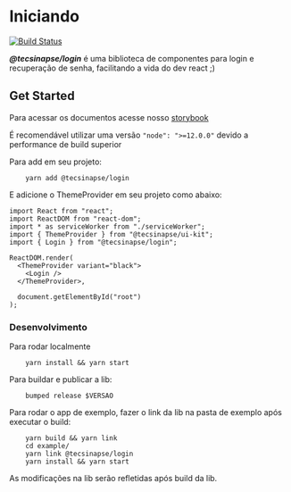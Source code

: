 # Iniciando

[![Build Status](https://travis-ci.org/tecsinapse/login.svg?branch=master)](https://travis-ci.org/tecsinapse/login)



***@tecsinapse/login*** é uma biblioteca de componentes para login e recuperação de senha, facilitando a vida do dev react ;)

## Get Started

Para acessar os documentos acesse nosso [storybook](https://github.com/tecsinapse/login)

É recomendável utilizar uma versão `"node": ">=12.0.0"` devido a performance de build superior

Para add em seu projeto:
```
    yarn add @tecsinapse/login
```

E adicione o ThemeProvider em seu projeto como abaixo:

```
import React from "react";
import ReactDOM from "react-dom";
import * as serviceWorker from "./serviceWorker";
import { ThemeProvider } from "@tecsinapse/ui-kit";
import { Login } from "@tecsinapse/login";

ReactDOM.render(
  <ThemeProvider variant="black">
    <Login />
  </ThemeProvider>,

  document.getElementById("root")
);
```

### Desenvolvimento

Para rodar localmente
```
    yarn install && yarn start
```

Para buildar e publicar a lib:
```
    bumped release $VERSAO
```

Para rodar o app de exemplo, fazer o link da lib na pasta de exemplo após executar o build:
```
    yarn build && yarn link
    cd example/
    yarn link @tecsinapse/login
    yarn install && yarn start
```

As modificações na lib serão refletidas após build da lib.
